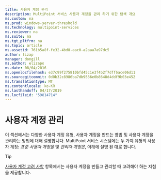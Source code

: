 ```yaml
---
title: 사용자 계정 관리
description: MultiPoint 서비스 사용자 계정을 관리 하기 위한 탐색 개요
ms.custom: na
ms.prod: windows-server-threshold
ms.technology: multipoint-services
ms.reviewer: na
ms.suite: na
ms.tgt_pltfrm: na
ms.topic: article
ms.assetid: 761b5a8f-fe32-4bd8-aac0-a2aaa7a97dc5
author: lizap
manager: dongill
ms.author: elizapo
ms.date: 08/04/2016
ms.openlocfilehash: e37c99f275810bfd45c1e3f4b2f7dff6ace06d11
ms.sourcegitcommit: 0d0b32c8986ba7db9536e0b8648d4ddf9b03e452
ms.translationtype: MT
ms.contentlocale: ko-KR
ms.lasthandoff: 04/17/2019
ms.locfileid: "59814714"
---
```

# <a name="manage-user-accounts"></a>사용자 계정 관리
이 섹션에서는 다양한 사용자 계정 유형, 사용자 계정을 만드는 방법 및 사용자 계정을 관리하는 방법에 대해 설명합니다. MultiPoint 서비스 시스템에는 두 가지 유형의 사용자 계정: *표준 사용자 계정을* 및 *관리자 계정은*, 아래에 설명 된 대로 합니다.  
  
> [!TIP]  
> [사용자 계정 고려 사항](User-Account-Considerations.md) 항목에서는 사용자 계정을 만들고 관리할 때 고려해야 하는 지침을 제공합니다. 